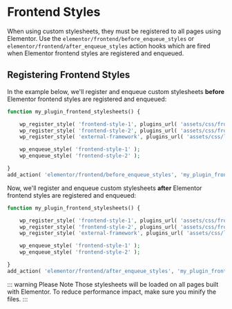 # Frontend Styles

When using custom stylesheets, they must be registered to all pages using Elementor. Use the `elementor/frontend/before_enqueue_styles` or `elementor/frontend/after_enqueue_styles` action hooks which are fired when Elementor frontend styles are registered and enqueued.

## Registering Frontend Styles

In the example below, we'll register and enqueue custom stylesheets **before** Elementor frontend styles are registered and enqueued:

```php {11}
function my_plugin_frontend_stylesheets() {

	wp_register_style( 'frontend-style-1', plugins_url( 'assets/css/frontend-style-1.css', __FILE__ ) );
	wp_register_style( 'frontend-style-2', plugins_url( 'assets/css/frontend-style-2.css', __FILE__ ), [ 'external-framework' ] );
	wp_register_style( 'external-framework', plugins_url( 'assets/css/libs/external-framework.css', __FILE__ ) );

	wp_enqueue_style( 'frontend-style-1' );
	wp_enqueue_style( 'frontend-style-2' );

}
add_action( 'elementor/frontend/before_enqueue_styles', 'my_plugin_frontend_stylesheets' );
```

Now, we'll register and enqueue custom stylesheets **after** Elementor frontend styles are registered and enqueued:

```php {11}
function my_plugin_frontend_stylesheets() {

	wp_register_style( 'frontend-style-1', plugins_url( 'assets/css/frontend-style-1.css', __FILE__ ) );
	wp_register_style( 'frontend-style-2', plugins_url( 'assets/css/frontend-style-2.css', __FILE__ ), [ 'external-framework' ] );
	wp_register_style( 'external-framework', plugins_url( 'assets/css/libs/external-framework.css', __FILE__ ) );

	wp_enqueue_style( 'frontend-style-1' );
	wp_enqueue_style( 'frontend-style-2' );

}
add_action( 'elementor/frontend/after_enqueue_styles', 'my_plugin_frontend_stylesheets' );
```

::: warning Please Note
Those stylesheets will be loaded on all pages built with Elementor. To reduce performance impact, make sure you minify the files.
:::
